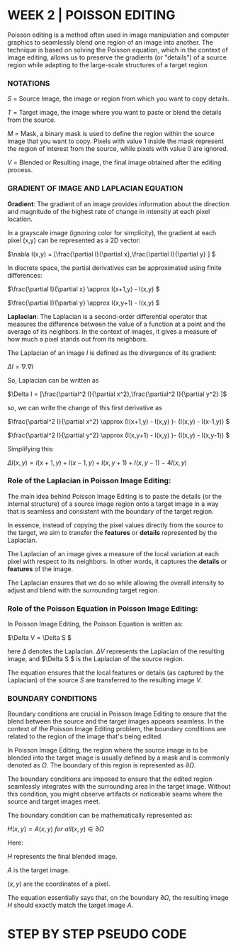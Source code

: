 # WEEK 2 | POISSON EDITING 

Poisson editing is a method often used in image manipulation and computer graphics to seamlessly blend one region of an image into another. The technique is based on solving the Poisson equation, which in the context of image editing, allows us to preserve the gradients (or "details") of a source region while adapting to the large-scale structures of a target region.


### NOTATIONS 
$S$  = Source Image, the image or region from which you want to copy details. 

$T$ = Target image, the image where you want to paste or blend the details from the source.

$M$ = Mask, a binary mask is used to define the region within the source image that you want to copy. Pixels with value 1 inside the mask represent the region of interest from the source, while pixels with value 0 are ignored.

$V$ = Blended or Resulting image, the final image obtained after the editing process.


### GRADIENT OF IMAGE AND LAPLACIAN EQUATION

**Gradient**: The gradient of an image provides information about the direction and magnitude of the highest rate of change in intensity at each pixel location.

In a grayscale image (ignoring color for simplicity), the gradient at each pixel (x,y) can be represented as a 2D vector:

$\nabla I(x,y) = [\frac{\partial I}{\partial x},\frac{\partial I}{\partial y} ] $

In discrete space, the partial derivatives can be approximated using finite differences:

$\frac{\partial I}{\partial x} \approx I(x+1,y) - I(x,y) $ 

$\frac{\partial I}{\partial y} \approx I(x,y+1) - I(x,y) $ 

**Laplacian**: The Laplacian is a second-order differential operator that measures the difference between the value of a function at a point and the average of its neighbors. In the context of images, it gives a measure of how much a pixel stands out from its neighbors.

The Laplacian of an image $I$ is defined as the divergence of its gradient:

$\Delta I = \nabla . \nabla I$

So, Laplacian can be written as 

$\Delta I =  [\frac{\partial^2 I}{\partial x^2},\frac{\partial^2 I}{\partial y^2} ]$

so, we can write the change of this first derivative as

$\frac{\partial^2 I}{\partial x^2} \approx (I(x+1,y) - I(x,y) )- (I(x,y) - I(x-1,y)) $

$\frac{\partial^2 I}{\partial y^2}  \approx (I(x,y+1) - I(x,y) )- (I(x,y) - I(x,y-1)) $

Simplifying this:

$\Delta I(x,y) = I(x+1,y)+ I(x-1,y) + I(x,y+1)+I(x,y-1) - 4I(x,y)$


### Role of the Laplacian in Poisson Image Editing:

The main idea behind Poisson Image Editing is to paste the details (or the internal structure) of a source image region onto a target image in a way that is seamless and consistent with the boundary of the target region.

In essence, instead of copying the pixel values directly from the source to the target, we aim to transfer the **features** or **details** represented by the Laplacian.

The Laplacian of an image gives a measure of the local variation at each pixel with respect to its neighbors. In other words, it captures the **details** or **features** of the image. 

The Laplacian ensures that we do so while allowing the overall intensity to adjust and blend with the surrounding target region.

### Role of the Poisson Equation in Poisson Image Editing:

In Poisson Image Editing, the Poisson Equation is written as:

$\Delta V = \Delta S $

here $\Delta$ denotes the Laplacian. $\Delta V$ represents the Laplacian of the resulting image, and $\Delta S $ is the Laplacian of the source region.

The equation ensures that the local features or details (as captured by the Laplacian) of the source $S$ are transferred to the resulting image $V$. 


### BOUNDARY CONDITIONS
Boundary conditions are crucial in Poisson Image Editing to ensure that the blend between the source and the target images appears seamless. In the context of the Poisson Image Editing problem, the boundary conditions are related to the region of the image that's being edited. 

In Poisson Image Editing, the region where the source image is to be blended into the target image is usually defined by a mask and is commonly denoted as $Ω$. The boundary of this region is represented as $∂Ω$.

The boundary conditions are imposed to ensure that the edited region seamlessly integrates with the surrounding area in the target image. Without this condition, you might observe artifacts or noticeable seams where the source and target images meet.

The boundary condition can be mathematically represented as:

$H(x,y)=A(x,y) \ for \ all (x,y)∈∂Ω$

Here:

$H$ represents the final blended image.

$A$ is the target image.

$(x,y)$ are the coordinates of a pixel.

The equation essentially says that, on the boundary $∂Ω$, the resulting image 
$H$ should exactly match the target image $A$.



# STEP BY STEP PSEUDO CODE

